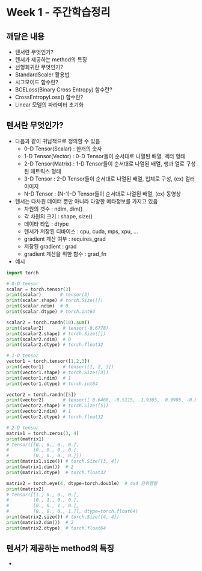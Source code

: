 # Week 1 - 주간학습정리


## 깨달은 내용
* 텐서란 무엇인가?
* 텐서가 제공하는 method의 특징
* 선형회귀란 무엇인가?
* StandardScaler 활용법
* 시그모이드 함수란?
* BCELoss(Binary Cross Entropy) 함수란?
* CrossEntropyLoss() 함수란?
* Linear 모델의 파라미터 초기화

## 텐서란 무엇인가?
* 다음과 같이 귀납적으로 정의할 수 있음
    * 0-D Tensor(Scalar) : 한개의 숫자
    * 1-D Tensor(Vector) : 0-D Tensor들이 순서대로 나열된 배열, 벡터 형태
    * 2-D Tensor(Matrix) : 1-D Tensor들이 순서대로 나열된 배열, 행과 열로 구성된 매트릭스 형태
    * 3-D Tensor         : 2-D Tensor들이 순서대로 나열된 배열, 입체로 구성, (ex) 컬러 이미지
    * N-D Tensor         : (N-1)-D Tensor들이 순서대로 나열된 배열, (ex) 동영상
* 텐서는 다차원 데이터 뿐만 아니라 다양한 메타정보를 가지고 있음
    * 차원의 갯수 : ndim, dim()
    * 각 차원의 크기 : shape, size()
    * 데이타 타입 : dtype
    * 텐서가 저장된 디바이스 : cpu, cuda, mps, xpu, ...
    * gradient 계산 여부 : requires_grad
    * 저장된 gradient : grad
    * gradient 계산을 위한 함수 : grad_fn
* 예시
```python
import torch

# 0-D tensor
scalar = torch.tensor(3)   
print(scalar)       # tensor(3)
print(scalar.shape) # torch.Size([])
print(scalar.ndim)  # 0
print(scalar.dtype) # torch.int64

scalar2 = torch.randn(10).sum()
print(scalar2)       # tensor(-0.6778)
print(scalar2.shape) # torch.Size([])
print(scalar2.ndim)  # 0
print(scalar2.dtype) # torch.float32

# 1-D tensor
vector1 = torch.tensor([1,2,3])
print(vector1)       # tensor([1, 2, 3])
print(vector1.shape) # torch.Size([3])
print(vector1.ndim)  # 1
print(vector1.dtype) # torch.int64

vector2 = torch.randn([5])
print(vector2)       # tensor([ 0.6466, -0.5115,  1.9365,  0.9905, -0.0909])
print(vector2.shape) # torch.Size([5])
print(vector2.ndim)  # 1
print(vector2.dtype) # torch.float32

# 2-D tensor
matrix1 = torch.zeros(3, 4)
print(matrix1)
# tensor([[0., 0., 0., 0.],
#         [0., 0., 0., 0.],
#         [0., 0., 0., 0.]])
print(matrix1.size()) # torch.Size([3, 4])
print(matrix1.dim())  # 2
print(matrix1.dtype)  # torch.float32

matrix2 = torch.eye(4, dtype=torch.double)  # 4x4 단위행렬
print(matrix2)
# tensor([[1., 0., 0., 0.],
#         [0., 1., 0., 0.],
#         [0., 0., 1., 0.],
#         [0., 0., 0., 1.]], dtype=torch.float64)
print(matrix2.size()) # torch.Size([4, 4])
print(matrix2.dim())  # 2
print(matrix2.dtype)  # torch.float64
```
## 텐서가 제공하는 method의 특징
* 